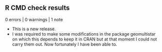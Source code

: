## R CMD check results

0 errors | 0 warnings | 1 note

* This is a new release.
* I was required to make some modifications in the package geomultistar on which 
this depends to keep it in CRAN but at that moment I could not carry them out. 
Now fortunately I have been able to.
